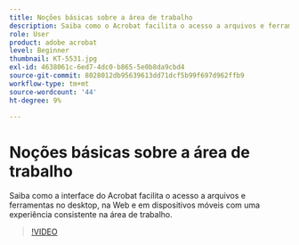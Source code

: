 ```yaml
---
title: Noções básicas sobre a área de trabalho
description: Saiba como o Acrobat facilita o acesso a arquivos e ferramentas no desktop, na Web e em dispositivos móveis
role: User
product: adobe acrobat
level: Beginner
thumbnail: KT-5531.jpg
exl-id: 4638061c-6ed7-4dc0-b865-5e0b8da9cbd4
source-git-commit: 8028012db95639613dd71dcf5b99f697d962ffb9
workflow-type: tm+mt
source-wordcount: '44'
ht-degree: 9%

---
```


# Noções básicas sobre a área de trabalho

Saiba como a interface do Acrobat facilita o acesso a arquivos e ferramentas no desktop, na Web e em dispositivos móveis com uma experiência consistente na área de trabalho.

>[!VIDEO](https://video.tv.adobe.com/v/337971?hidetitle=true)
